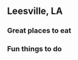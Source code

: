## Leesville, LA

### Great places to eat
 
### Fun things to do 


















































































































































